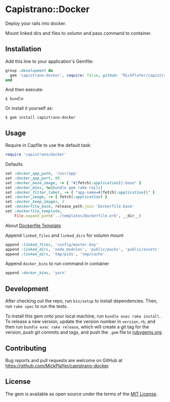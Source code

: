 # Capistrano::Docker

Deploy your rails into docker.

Mount linked dirs and files to volumn and pass command to container.

## Installation

Add this line to your application's Gemfile:

```ruby
group :development do
  gem 'capistrano-docker', require: false, github: 'MickPlaYer/capistrano-docker'
end

```

And then execute:

    $ bundle

Or install it yourself as:

    $ gem install capistrano-docker

## Usage

Require in Capfile to use the default task:

```ruby
require 'capistrano/docker'
```

Defaults

```ruby
set :docker_app_path, '/usr/app'
set :docker_app_port, 80
set :docker_base_image, -> { "#{fetch(:application)}:base" }
set :docker_bins, %w[bundle gem rake rails]
set :docker_filter_label, -> { "app-name=#{fetch(:application)}" }
set :docker_image, -> { fetch(:application) }
set :docker_keep_images, 2
set :dockerfile_base, release_path.join 'Dockerfile.base'
set :dockerfile_template,
    File.expand_path('../templates/Dockerfile.erb', __dir__)
```
About [Dockerfile Template](/lib/capistrano/templates/Dockerfile.erb)

Append `linked_files` and `linked_dirs` for volumn mount

```ruby
append :linked_files, 'config/master.key'
append :linked_dirs, 'node_modules', 'public/packs', 'public/assets'
append :linked_dirs, 'tmp/pids', 'tmp/cache'
```

Append `docker_bins` to run command in container

```ruby
append :docker_bins, 'yarn'
```

## Development

After checking out the repo, run `bin/setup` to install dependencies. Then, run `rake spec` to run the tests.

To install this gem onto your local machine, run `bundle exec rake install`. To release a new version, update the version number in `version.rb`, and then run `bundle exec rake release`, which will create a git tag for the version, push git commits and tags, and push the `.gem` file to [rubygems.org](https://rubygems.org).

## Contributing

Bug reports and pull requests are welcome on GitHub at https://github.com/MickPlaYer/capistrano-docker.

## License

The gem is available as open source under the terms of the [MIT License](https://opensource.org/licenses/MIT).
